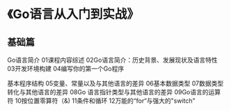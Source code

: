 # 《Go语言从入门到实战》

## 基础篇

Go语言简介
01课程内容综述
02Go语言简介：历史背景、发展现状及语言特性
03开发环境构建
04编写你的第一个Go程序

基本程序结构
05变量、常量以及与其他语言的差异
06基本数据类型
07数据类型转化与其他语言的差异
08Go 语言指针类型与其他语言的差异
09Go语言的运算符
10按位置零算符（&)
11条件和循环
12万能的“for“与强大的"switch"
